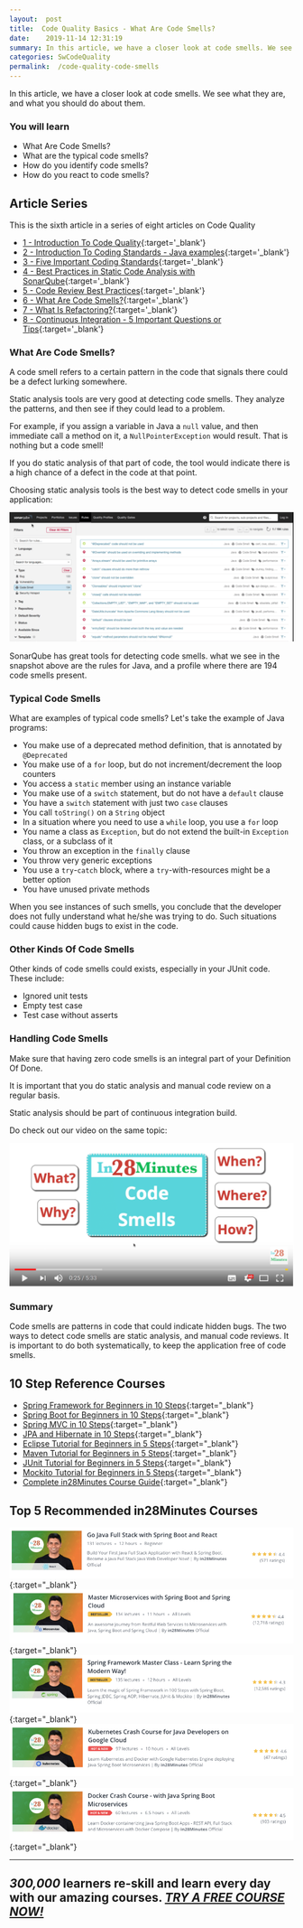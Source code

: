 ```yaml
---
layout:  post
title:  Code Quality Basics - What Are Code Smells?
date:    2019-11-14 12:31:19
summary: In this article, we have a closer look at code smells. We see what they are, and what you should do about them.
categories: SwCodeQuality
permalink:  /code-quality-code-smells
---
```


In this article, we have a closer look at code smells. We see what they are, and what you should do about them.

### You will learn
- What Are Code Smells?
- What are the typical code smells?
- How do you identify code smells?
- How do you react to code smells?

## Article Series

This is the sixth article in a series of eight articles on Code Quality
- [1 - Introduction To Code Quality](/introduction-to-code-quality){:target='_blank'}
- [2 - Introduction To Coding Standards - Java examples](/coding-standards-with-java-examples){:target='_blank'}
- [3 - Five Important Coding Standards](/code-quality-five-important-coding-standards){:target='_blank'}
- [4 - Best Practices in Static Code Analysis with SonarQube](/static-code-analysis-and-code-quality-best-practices-sonarqube){:target='_blank'}
- [5 - Code Review Best Practices](/code-review-best-practices){:target='_blank'}
- [6 - What Are Code Smells?](/code-quality-code-smells){:target='_blank'}
- [7 - What Is Refactoring?](/code-quality-basics-introduction-to-refactoring){:target='_blank'}
- [8 - Continuous Integration - 5 Important Questions or Tips](/five-tips-on-continuous-integration-best-practices){:target='_blank'}


### What Are Code Smells?

A code smell refers to a certain pattern in the code that signals there could be a defect lurking somewhere. 

Static analysis tools are very good at detecting code smells. They analyze the patterns, and then see if they could lead to a problem. 

For example, if you assign a variable in Java a ```null``` value, and then immediate call a method on it, a ```NullPointerException``` would result. That is nothing but a code smell! 

If you do static analysis of that part of code, the tool would indicate there is a high chance of a defect in the code at that point.  

Choosing static analysis tools is the best way to detect code smells in your application:

![image info](images/Capture-077-02.png)

SonarQube has great tools for detecting code smells. what we see in the snapshot above are the rules for Java, and a profile where there are 194 code smells present.

### Typical Code Smells

What are examples of typical code smells? Let's take the example of Java programs:

* You make use of a deprecated method definition, that is annotated by ```@Deprecated```
* You make use of a ```for``` loop, but do not increment/decrement the loop counters
* You access a ```static``` member using an instance variable
* You make use of a ```switch``` statement, but do not have a ```default``` clause
* You have a ```switch``` statement with just two ```case``` clauses
* You call ```toString()``` on a ```String``` object
* In a situation where you need to use a ```while``` loop, you use a ```for``` loop
* You name a class as ```Exception```, but do not extend the built-in ```Exception``` class, or a subclass of it
* You throw an exception in the ```finally``` clause
* You throw very generic exceptions
* You use a ```try```-```catch``` block, where a ```try```-with-resources might be a better option
* You have unused private methods

When you see instances of such smells, you conclude that the developer does not fully understand what he/she was trying to do. Such situations could cause hidden bugs to exist in the code. 

### Other Kinds Of Code Smells

Other kinds of code smells could exists, especially in your JUnit code. These include:
* Ignored unit tests
* Empty test case
* Test case without asserts

### Handling Code Smells

Make sure that having zero code smells is an integral part of your Definition Of Done. 

It is important that you do static analysis and manual code review on a regular basis. 

Static analysis should be part of continuous integration build.

Do check out our video on the same topic:

[![image info](images/Capture-077-01.png)](https://www.youtube.com/watch?v=r0CyMrZBYa4)

### Summary

Code smells are patterns in code that could indicate hidden bugs. The two ways to detect code smells are static analysis, and manual code reviews. It is important to do both systematically, to keep the application free of code smells. 


## 10 Step Reference Courses

- [Spring Framework for Beginners in 10 Steps](https://courses.in28minutes.com/p/spring-framework-for-beginners){:target="_blank"}
- [Spring Boot for Beginners in 10 Steps](https://courses.in28minutes.com/p/spring-boot-for-beginners-in-10-steps){:target="_blank"}
- [Spring MVC in 10 Steps](https://www.youtube.com/watch?v=BjNhGaZDr0Y){:target="_blank"}
- [JPA and Hibernate in 10 Steps](https://courses.in28minutes.com/p/jpa-and-hibernate-tutorial-for-beginners-with-spring-boot){:target="_blank"}
- [Eclipse Tutorial for Beginners in 5 Steps](https://courses.in28minutes.com/p/eclipse-tutorial-for-beginners){:target="_blank"}
- [Maven Tutorial for Beginners in 5 Steps](https://courses.in28minutes.com/p/maven-tutorial-for-beginners-in-5-steps){:target="_blank"}
- [JUnit Tutorial for Beginners in 5 Steps](https://courses.in28minutes.com/p/junit-tutorial-for-beginners){:target="_blank"}
- [Mockito Tutorial for Beginners in 5 Steps](https://courses.in28minutes.com/p/mockito-for-beginner-in-5-steps){:target="_blank"}
- [Complete in28Minutes Course Guide](https://courses.in28minutes.com/p/in28minutes-course-guide){:target="_blank"}

## Top 5 Recommended in28Minutes Courses
[![Image](/images/Course-Go-Full-Stack-With-Spring-Boot-and-React.png "Go Full Stack with Spring Boot and React")](https://www.udemy.com/course/full-stack-application-with-spring-boot-and-react/?couponCode=NOVEMBER-2019){:target="_blank"}
[![Image](/images/Course-Master-Microservices-with-Spring-Boot-and-Spring-Cloud.png "Master Microservices with Spring Boot and Spring Cloud")](https://www.udemy.com/course/microservices-with-spring-boot-and-spring-cloud/?couponCode=NOVEMBER-2019){:target="_blank"}
[![Image](/images/Course-Spring-Framework-Master-Class---Beginner-to-Expert.png "Spring Master Class - Beginner to Expert")](https://www.udemy.com/course/spring-tutorial-for-beginners/?couponCode=NOVEMBER-2019){:target="_blank"}
[![Image](/images/Course-KubernetesCrashCourse.png "Kubernetes Crash Course for Java Spring Boot Developers")](https://www.udemy.com/course/kubernetes-crash-course-for-java-developers/?couponCode=NOVEMBER-2019){:target="_blank"}
[![Image](/images/Course-DockerCrashCourseForJavaSpringBootDevelopers.png "Docker Crash Course for Java Spring Boot Developers")](https://www.udemy.com/course/docker-course-with-java-and-spring-boot-for-beginners/?couponCode=NOVEMBER-2019){:target="_blank"}

---
***300,000*** learners re-skill and learn every day with our amazing courses. ***[TRY A FREE COURSE NOW!](https://rebrand.ly/in28minutes-try-free-course)***
---


